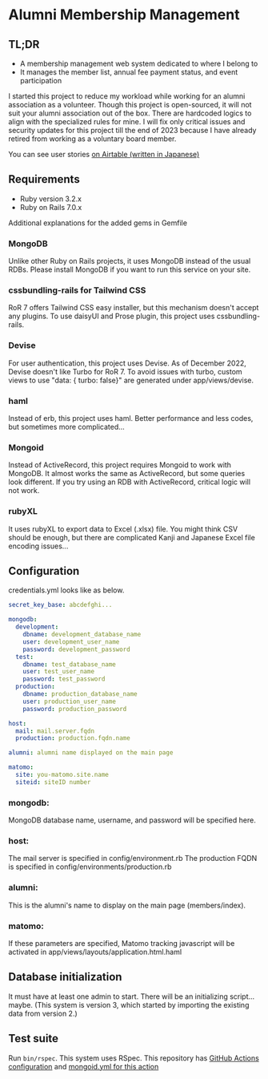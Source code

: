 # Alumni Membership Management

## TL;DR

- A membership management web system dedicated to where I belong to
- It manages the member list, annual fee payment status, and event participation

I started this project to reduce my workload while working for an alumni association as a volunteer. Though this project is open-sourced, it will not suit your alumni association out of the box. There are hardcoded logics to align with the specialized rules for mine.
I will fix only critical issues and security updates for this project till the end of 2023 because I have already retired from working as a voluntary board member.

You can see user stories [on Airtable (written in Japanese)](https://airtable.com/shrNm3h6yWEVP3G0u)

## Requirements

- Ruby version 3.2.x
- Ruby on Rails 7.0.x

Additional explanations for the added gems in Gemfile

### MongoDB
Unlike other Ruby on Rails projects, it uses MongoDB instead of the usual RDBs. Please install MongoDB if you want to run this service on your site.

### cssbundling-rails for Tailwind CSS
RoR 7 offers Tailwind CSS easy installer, but this mechanism doesn't accept any plugins. To use daisyUI and Prose plugin, this project uses cssbundling-rails.

### Devise
For user authentication, this project uses Devise. As of December 2022, Devise doesn't like Turbo for RoR 7. To avoid issues with turbo, custom views to use "data: { turbo: false}" are generated under app/views/devise.

### haml
Instead of erb, this project uses haml. Better performance and less codes, but sometimes more complicated...

### Mongoid
Instead of ActiveRecord, this project requires Mongoid to work with MongoDB. It almost works the same as ActiveRecord, but some queries look different.
If you try using an RDB with ActiveRecord, critical logic will not work.

### rubyXL
It uses rubyXL to export data to Excel (.xlsx) file.
You might think CSV should be enough, but there are complicated Kanji and Japanese Excel file encoding issues...

## Configuration

credentials.yml looks like as below.

```yaml
secret_key_base: abcdefghi...

mongodb:
  development:
    dbname: development_database_name
    user: development_user_name
    password: development_password
  test:
    dbname: test_database_name
    user: test_user_name
    password: test_password
  production:
    dbname: production_database_name
    user: production_user_name
    password: production_password

host:
  mail: mail.server.fqdn
  production: production.fqdn.name

alumni: alumni name displayed on the main page

matomo:
  site: you-matomo.site.name
  siteid: siteID number
```
### mongodb:
MongoDB database name, username, and password will be specified here.

### host:
The mail server is specified in config/environment.rb
The production FQDN is specified in config/environments/production.rb

### alumni:
This is the alumni's name to display on the main page (members/index).

### matomo:
If these parameters are specified, Matomo tracking javascript will be activated in app/views/layouts/application.html.haml

## Database initialization

It must have at least one admin to start. There will be an initializing script... maybe.
(This system is version 3, which started by importing the existing data from version 2.)

## Test suite

Run `bin/rspec`. This system uses RSpec.
This repository has [GitHub Actions configuration](https://github.com/yaws-k/almni-membership-management/blob/main/.github/workflows/rspec.yml) and [mongoid.yml for this action](https://github.com/yaws-k/almni-membership-management/blob/main/config/mongoid.yml.ci)
